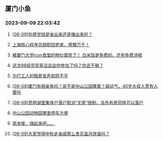 ## 厦门小鱼 
### 2023-09-09 22:03:42

1. [[09-09]你感觉钱是省出来还是赚出来的？](http://bbs.xmfish.com/read-htm-tid-18068925.html)

2. [上海核心程序员辞职回老家，感慨万千！](http://bbs.xmfish.com/read-htm-tid-18068747.html)

3. [被厦门大学icon食堂的物价震惊了！
白米饭是免费的，还有免费汤喝](http://bbs.xmfish.com/read-htm-tid-18069054.html)

4. [这次98投资贸易洽谈会你参加了吗？你去干嘛？](http://bbs.xmfish.com/read-htm-tid-18068952.html)

5. [为打工人的租房发声和鸣不平](http://bbs.xmfish.com/read-htm-tid-18068776.html)

6. [[09-09]厦门有相亲角吗？是不是中山公园哪里？碰运气，40岁大叔入赘有人要吗](http://bbs.xmfish.com/read-htm-tid-18068971.html)

7. [[09-09]思明湖里集体户落户取消“无房”限制，岛外有房同样可以落户](http://bbs.xmfish.com/read-htm-tid-18068931.html)

8. [中山公园动物园哪里停车方便](http://bbs.xmfish.com/read-htm-tid-18068882.html)

9. [周末喽，嗨起来吧。。。](http://bbs.xmfish.com/read-htm-tid-18068972.html)

10. [[09-09]大家觉得中秋走亲戚那么贵买盒月饼值吗？](http://bbs.xmfish.com/read-htm-tid-18068928.html)

